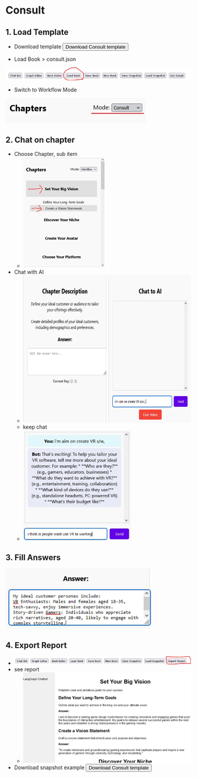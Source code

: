 # Consult 

## 1. Load Template

* Download template
<button class="download-btn" data-url="https://raw.githubusercontent.com/HierarchyChatBot/examples/main/Uncommon%20Success/consult.json">Download Consult template</button>

* Load Book > consult.json
<img src="./images/button loadbook.webp">

* Switch to Workflow Mode 
<img src="./images/mode consult.webp">

## 2. Chat on chapter

* Choose Chapter, sub item
  * <img src="./images/choose subitem.webp" height="300">
* Chat with AI
  * <img src="./images/chat to AI.webp" height="400">
  * keep chat
  * <img src="./images/chat to AI 2.webp" height="300">

## 3. Fill Answers
<img src="./images/fill to answer.webp" width="400">


## 4. Export Report
* <img src="./images/button export.webp">
* see report
  * <img src="./images/open report.webp">
* Download snapshot example
<button class="download-btn" data-url="https://raw.githubusercontent.com/HierarchyChatBot/examples/main/Uncommon%20Success/snapshot.json">Download Consult template</button>



<script src="{{ '/assets/js/download-btn.js' | relative_url }}"></script>
